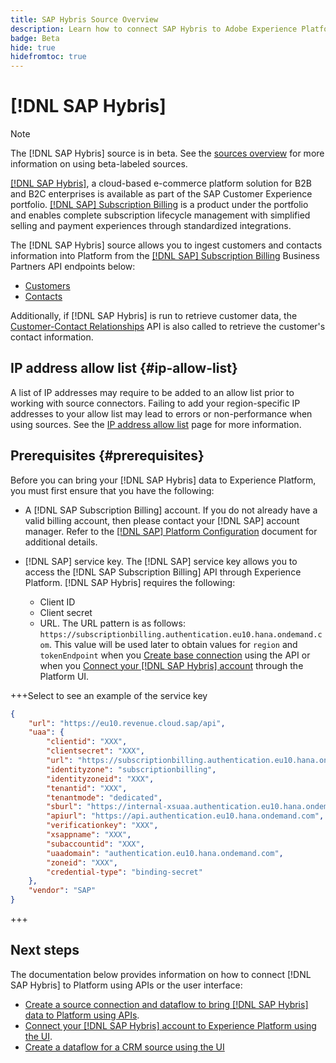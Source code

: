 ```yaml
---
title: SAP Hybris Source Overview
description: Learn how to connect SAP Hybris to Adobe Experience Platform using APIs or the user interface.
badge: Beta
hide: true
hidefromtoc: true
---
```

# [!DNL SAP Hybris]

>[!NOTE]
>
>The [!DNL SAP Hybris] source is in beta. See the [sources overview](../../home.md#terms-and-conditions) for more information on using beta-labeled sources.

[[!DNL SAP Hybris]](https://www.sap.com/india/products/acquired-brands/what-is-hybris.html), a cloud-based e-commerce platform solution for B2B and B2C enterprises is available as part of the SAP Customer Experience portfolio. [[!DNL SAP] Subscription Billing](https://www.sap.com/products/financial-management/subscription-billing.html) is a product under the portfolio and enables complete subscription lifecycle management with simplified selling and payment experiences through standardized integrations.

The [!DNL SAP Hybris] source allows you to ingest customers and contacts information into Platform from the [[!DNL SAP] Subscription Billing](https://www.sap.com/products/financial-management/subscription-billing.html) Business Partners API endpoints below:

* [Customers](https://api.sap.com/api/BusinessPartner_APIs/path/GET_customers)
* [Contacts](https://api.sap.com/api/BusinessPartner_APIs/path/GET_contacts)

Additionally, if [!DNL SAP Hybris] is run to retrieve customer data, the [Customer-Contact Relationships](https://api.sap.com/api/BusinessPartner_APIs/path/GET_relationships-customer-contacts) API is also called to retrieve the customer's contact information.

## IP address allow list {#ip-allow-list}

A list of IP addresses may require to be added to an allow list prior to working with source connectors. Failing to add your region-specific IP addresses to your allow list may lead to errors or non-performance when using sources. See the [IP address allow list](../../ip-address-allow-list.md) page for more information.

## Prerequisites {#prerequisites}

Before you can bring your [!DNL SAP Hybris] data to Experience Platform, you must first ensure that you have the following:

* A [!DNL SAP Subscription Billing] account. If you do not already have a valid billing account, then please contact your [!DNL SAP] account manager. Refer to the [[!DNL SAP] Platform Configuration](https://help.sap.com/doc/5fd179965d5145fbbe7f2a7aa1272338/latest/en-US/PlatformConfiguration.pdf) document for additional details.

* [!DNL SAP] service key. The [!DNL SAP] service key allows you to access the [!DNL SAP Subscription Billing] API through Experience Platform. [!DNL SAP Hybris] requires the following:
  * Client ID
  * Client secret
  * URL. The URL pattern is as follows: `https://subscriptionbilling.authentication.eu10.hana.ondemand.com`. This value will be used later to obtain values for `region` and `tokenEndpoint` when you [Create base connection](../../tutorials/api/create/crm/sap-hybris.md#base-connection) using the API or when you [Connect your [!DNL SAP Hybris] account](../../tutorials/ui/create/crm/sap-hybris.md#connect-account) through the Platform UI.
  
+++Select to see an example of the service key

```json
{ 
    "url": "https://eu10.revenue.cloud.sap/api",
    "uaa": {
        "clientid": "XXX",
        "clientsecret": "XXX",
        "url": "https://subscriptionbilling.authentication.eu10.hana.ondemand.com",
        "identityzone": "subscriptionbilling",
        "identityzoneid": "XXX",
        "tenantid": "XXX",
        "tenantmode": "dedicated",
        "sburl": "https://internal-xsuaa.authentication.eu10.hana.ondemand.com",
        "apiurl": "https://api.authentication.eu10.hana.ondemand.com",
        "verificationkey": "XXX",
        "xsappname": "XXX",
        "subaccountid": "XXX",
        "uaadomain": "authentication.eu10.hana.ondemand.com",
        "zoneid": "XXX",
        "credential-type": "binding-secret"
    },
    "vendor": "SAP"
}
```

+++

## Next steps

The documentation below provides information on how to connect [!DNL SAP Hybris] to Platform using APIs or the user interface:

* [Create a source connection and dataflow to bring [!DNL SAP Hybris] data to Platform using APIs](../../tutorials/api/create/crm/sap-hybris.md).
* [Connect your [!DNL SAP Hybris] account to Experience Platform using the UI](../../tutorials/ui/create/crm/sap-hybris.md).
* [Create a dataflow for a CRM source using the UI](../../tutorials/ui/dataflow/crm.md)
